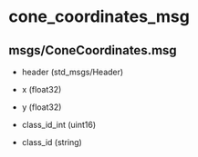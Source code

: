 # cone_coordinates_msg

## msgs/ConeCoordinates.msg

- header (std_msgs/Header)

- x (float32)
- y (float32)
- class_id_int (uint16)
- class_id (string)
